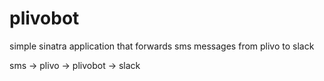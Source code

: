 # plivobot

simple sinatra application that forwards sms messages from plivo to slack

sms -> plivo -> plivobot -> slack
